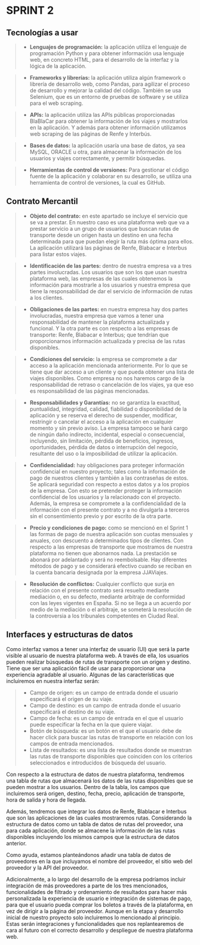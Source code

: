 # SPRINT 2

## Tecnologías a usar

> -	**Lenguajes de programación:** la aplicación utiliza el lenguaje de programación Python y para obtener información usa lenguaje web, en concreto HTML, para el desarrollo   de la interfaz y la lógica de la aplicación.

> -	**Frameworks y librerías:** la aplicación utiliza algún framework o librería de desarrollo web, como Pandas, para agilizar el proceso de desarrollo y mejorar la calidad   del código. También se usa Selenium, que es un entorno de pruebas de software y se utiliza para el web scraping.

> -	**APIs:** la aplicación utiliza las APIs públicas proporcionadas BlaBlaCar para obtener la información de los viajes y mostrarlos en la aplicación. Y además para obtener   información utilizamos web scraping de las páginas de Renfe y Interbús.

> -	**Bases de datos:** la aplicación usaría una base de datos, ya sea MySQL, ORACLE u otra, para almacenar la información de los usuarios y viajes correctamente, y permitir   búsquedas.

> -	**Herramientas de control de versiones:** Para gestionar el código fuente de la aplicación y colaborar en su desarrollo, se utiliza una herramienta de control de           versiones, la cual es GitHub.


## Contrato Mercantil

> -	**Objeto del contrato:** en este apartado se incluye el servicio que se va a prestar. En nuestro caso es una plataforma web que va a prestar servicio a un grupo de usuarios que buscan rutas de transporte desde un origen hasta un destino en una fecha determinada para que puedan elegir la ruta más óptima para ellos. La aplicación utilizará las páginas de Renfe, Blabacar e Interbus para listar estos viajes. 

> -	**Identificación de las partes:** dentro de nuestra empresa va a tres partes involucradas. Los usuarios que son los que usan nuestra plataforma web, las empresas de las cuales obtenemos la información para mostrarle a los usuarios y nuestra empresa que tiene la responsabilidad de dar el servicio de información de rutas a los clientes. 

> -	**Obligaciones de las partes:** en nuestra empresa hay dos partes involucradas, nuestra empresa que vamos a tener una responsabilidad de mantener la plataforma actualizada y funcional. Y la otra parte es con respecto a las empresas de transporte: Renfe, Blabacar e Interbus; que tendrían que proporcionarnos información actualizada y precisa de las rutas disponibles. 

> -	**Condiciones del servicio:** la empresa se compromete a dar acceso a la aplicación mencionada anteriormente. Por lo que se tiene que dar acceso a un cliente y que pueda obtener una lista de viajes disponibles. Como empresa no nos haremos cargo de la responsabilidad de retraso o cancelación de los viajes, ya que eso es responsabilidad de las páginas mencionadas. 

> -	**Responsabilidades y Garantías:** no se garantiza la exactitud, puntualidad, integridad, calidad, fiabilidad o disponibilidad de la aplicación y se reserva el derecho de suspender, modificar, restringir o cancelar el acceso a la aplicación en cualquier momento y sin previo aviso. 
La empresa tampoco se hará cargo de ningún daño indirecto, incidental, especial o consecuencial, incluyendo, sin limitación, pérdida de beneficios, ingresos, oportunidades, pérdida de datos o interrupción del negocio, resultante del uso o la imposibilidad de utilizar la aplicación.

> -	**Confidencialidad:** hay obligaciones para proteger información confidencial en nuestro proyecto; tales como la información de pago de nuestros clientes y también a las contraseñas de estos. Se aplicará seguridad con respecto a estos datos y a los propios de la empresa. Con esto se pretender proteger la información confidencial de los usuarios y la relacionado con el proyecto. Además, la empresa se compromete a la confidencialidad de la información con el presente contrato y a no divulgarla a terceros sin el consentimiento previo y por escrito de la otra parte. 

> -	**Precio y condiciones de pago:** como se mencionó en el Sprint 1 las formas de pago de nuestra aplicación son cuotas mensuales y anuales, con descuento a determinados tipos de clientes. Con respecto a las empresas de transporte que mostramos de nuestra plataforma no tienen que abonarnos nada. La prestación se abonará por adelantado y será no reembolsable. Hay diferentes métodos de pago y se considerará efectivo cuando se reciban en la cuenta bancaria designada por la empresa JJAViajes. 

> -	**Resolución de conflictos:** Cualquier conflicto que surja en relación con el presente contrato será resuelto mediante mediación o, en su defecto, mediante arbitraje de conformidad con las leyes vigentes en España. Si no se llega a un acuerdo por medio de la mediación o el arbitraje, se someterá la resolución de la controversia a los tribunales competentes en Ciudad Real.


## Interfaces y estructuras de datos 

Como interfaz vamos a tener una interfaz de usuario (UI) que será la parte visible al usuario de nuestra plataforma web. A través de ella, los usuarios pueden realizar búsquedas de rutas de transporte con un origen y destino. Tiene que ser una aplicación fácil de usar para proporcionar una experiencia agradable al usuario. Algunas de las características que incluiremos en nuestra interfaz serán:

> - Campo de origen: es un campo de entrada donde el usuario especificará el origen de su viaje. 
> - Campo de destino: es un campo de entrada donde el usuario especificará el destino de su viaje. 
> - Campo de fecha: es un campo de entrada en el que el usuario puede especificar la fecha en la que quiere viajar. 
> - Botón de búsqueda: es un botón en el que el usuario debe de hacer click para buscar las rutas de transporte en relación con los campos de entrada mencionados. 
> - Lista de resultados: es una lista de resultados donde se muestran las rutas de transporte disponibles que coinciden con los criterios seleccionados e introducidos de búsqueda del usuario. 

Con respecto a la estructura de datos de nuestra plataforma, tendremos una tabla de rutas que almacenará los datos de las rutas disponibles que se pueden mostrar a los usuarios. Dentro de la tabla, los campos que incluiremos será origen, destino, fecha, precio, aplicación de transporte, hora de salida y hora de llegada.

Además, tendremos que integrar los datos de Renfe, Blablacar e Interbus que son las aplicaciones de las cuales mostraremos rutas. Considerando la estructura de datos como un tabla de datos de rutas del proveedor, una para cada aplicación, donde se almacene la información de las rutas disponibles incluyendo los mismos campos que la estructura de datos anterior. 

Como ayuda, estamos planteándonos añadir una tabla de datos de proveedores en la que incluyamos el nombre del proveedor, el sitio web del proveedor y la API del proveedor. 

Adicionalmente, a lo largo del desarrollo de la empresa podríamos incluir integración de más proveedores a parte de los tres mencionados, funcionalidades de filtrado y ordenamiento de resultados para hacer más personalizada la experiencia de usuario e integración de sistemas de pago, para que el usuario pueda comprar los boletos a través de la plataforma, en vez de dirigir a la página del proveedor. Aunque en la etapa y desarrollo inicial de nuestro proyecto solo incluiremos lo mencionado al principio. Estas serán integraciones y funcionalidades que nos replantearemos de cara al futuro con el correcto desarrollo y despliegue de nuestra plataforma web. 
